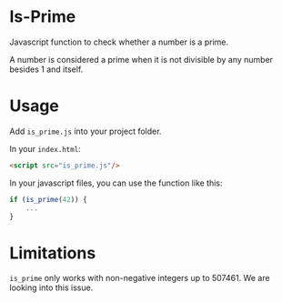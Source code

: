 # Is-Prime
Javascript function to check whether a number is a prime.

A number is considered a prime when it is not divisible by any number besides 1 and itself.

# Usage
Add `is_prime.js` into your project folder.

In your `index.html`:

```html
<script src="is_prime.js"/>
```

In your javascript files, you can use the function like this:

```js
if (is_prime(42)) {
    ...
}
```

# Limitations

`is_prime` only works with non-negative integers up to 507461. We are looking into this issue.
